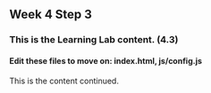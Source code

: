 ## Week 4 Step 3

### This is the Learning Lab content. (4.3)

#### Edit these files to move on: index.html, js/config.js

This is the content continued.
